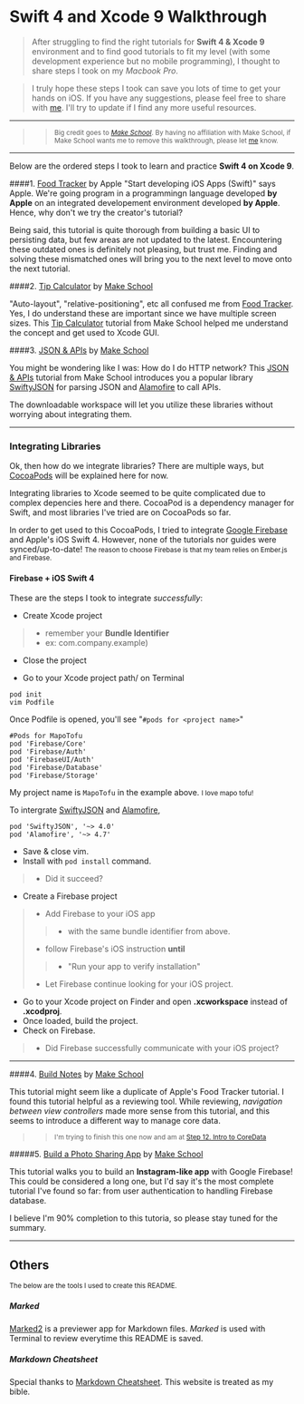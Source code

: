 # Swift 4 and Xcode 9 Walkthrough

> After struggling to find the right tutorials for **Swift 4 & Xcode 9** environment and to find good tutorials to fit my level (with some development experience but no mobile programming), I thought to share steps I took on my *Macbook Pro*. 

> I truly hope these steps I took can save you lots of time to get your hands on iOS. If you have any suggestions, please feel free to share with [me](mailto:melarisong@hotmail.com). I'll try to update if I find any more useful resources. 

---
>> <small>Big credit goes to *[Make School](http://makeschool.com)*. By having no affiliation with Make School, if Make School wants me to remove this walkthrough, please let [me](mailto:melarisong@hotmail.com) know.</small>

---

Below are the ordered steps I took to learn and practice **Swift 4 on Xcode 9**.


####1. [Food Tracker](https://developer.apple.com/library/content/referencelibrary/GettingStarted/DevelopiOSAppsSwift/) by Apple
"Start developing iOS Apps (Swift)" says Apple. We're going program in a programmingn language developed **by Apple** on an integrated developement environment developed **by Apple**. Hence, why don't we try the creator's tutorial? 

Being said, this tutorial is quite thorough from building a basic UI to persisting data, but few areas are not updated to the latest. Encountering these outdated ones is definitely not pleasing, but trust me. Finding and solving these mismatched ones will bring you to the next level to move onto the next tutorial.


####2. [Tip Calculator](https://www.makeschool.com/online-courses/tutorials/build-a-tip-calculator-in-swift-4/implementing-subviews) by [Make School](https://www.makeschool.com)

"Auto-layout", "relative-positioning", etc all confused me from [Food Tracker](https://developer.apple.com/library/content/referencelibrary/GettingStarted/DevelopiOSAppsSwift/). Yes, I do understand these are important since we have multiple screen sizes. This [Tip Calculator](https://www.makeschool.com/online-courses/tutorials/build-a-tip-calculator-in-swift-4) tutorial from Make School helped me understand the concept and get used to Xcode GUI.  


####3. [JSON & APIs](https://www.makeschool.com/online-courses/tutorials/json-apis-in-swift-4/parsing-json) by [Make School](https://www.makeschool.com)

You might be wondering like I was: How do I do HTTP network? This [JSON & APIs](https://www.makeschool.com/online-courses/tutorials/json-apis-in-swift-4) tutorial from Make School introduces you a popular library [SwiftyJSON](https://github.com/SwiftyJSON/SwiftyJSON) for parsing JSON and [Alamofire](https://github.com/Alamofire/Alamofire) to call APIs.

The downloadable workspace will let you utilize these libraries without worrying about integrating them.

---
### Integrating Libraries

Ok, then how do we integrate libraries? There are multiple ways, but [CocoaPods](https://cocoapods.org) will be explained here for now. 

Integrating libraries to Xcode seemed to be quite complicated due to complex depencies here and there. CocoaPod is a dependency manager for Swift, and most libraries I've tried are on CocoaPods so far. 

In order to get used to this CocoaPods, I tried to integrate [Google Firebase](https://firebase.google.com) and Apple's iOS Swift 4. However, none of the tutorials nor guides were synced/up-to-date! <small>The reason to choose Firebase is that my team relies on Ember.js and Firebase.</small>

#### Firebase + iOS Swift 4
These are the steps I took to integrate *successfully*: 

* Create Xcode project
> * remember your **Bundle Identifier**
> * ex: com.company.example)
* Close the project

* Go to your Xcode project path/ on Terminal
```
pod init
vim Podfile
```
Once Podfile is opened, you'll see "```#pods for <project name>```"
```
#Pods for MapoTofu
pod 'Firebase/Core'
pod 'Firebase/Auth'
pod 'FirebaseUI/Auth'
pod 'Firebase/Database'
pod 'Firebase/Storage'
```

My project name is ```MapoTofu``` in the example above. <small>I love mapo tofu!</small>

To intergrate [SwiftyJSON](https://github.com/SwiftyJSON/SwiftyJSON#integration) and [Alamofire](https://github.com/Alamofire/Alamofire#installatio://github.com/Alamofire/Alamofire#installation), 

```
pod 'SwiftyJSON', '~> 4.0'
pod 'Alamofire', '~> 4.7'

```
* Save & close vim. 
* Install with ```pod install``` command. 
> * Did it succeed?

* Create a Firebase project 
> * Add Firebase to your iOS app
> > * with the same bundle identifier from above.
> * follow Firebase's iOS instruction **until**
> > * "Run your app to verify installation"
> * Let Firebase continue looking for your iOS project.
* Go to your Xcode project on Finder and open **.xcworkspace** instead of **.xcodproj**.
* Once loaded, build the project.
* Check on Firebase.
> * Did Firebase successfully communicate with your iOS project? 

---

####4. [Build Notes](https://www.makeschool.com/online-courses/tutorials/learn-how-to-build-make-school-notes-in-swift-4/) by [Make School](https://www.makeschool.com/) 

This tutorial might seem like a duplicate of Apple's Food Tracker tutorial. I found this tutorial helpful as a reviewing tool. While reviewing, *navigation between view controllers* made more sense from this tutorial, and this seems to introduce a different way to manage core data. 

> > <small>I'm trying to finish this one now and am at [Step 12. Intro to CoreData](https://www.makeschool.com/online-courses/tutorials/learn-how-to-build-make-school-notes-in-swift-4/intro-coredata)</small>


#####5. [Build a Photo Sharing App](https://www.makeschool.com/online-courses/tutorials/build-a-photo-sharing-app-9f153781-8df0-4909-8162-bb3b3a2f7a81/) by [Make School](https://www.makeschool.com/)

This tutorial walks you to build an **Instagram-like app** with Google Firebase! This could be considered a long one, but I'd say it's the most complete tutorial I've found so far: from user authentication to handling Firebase database. 

I believe I'm 90% completion to this tutoria, so please stay tuned for the summary.

---
## Others
<small>The below are the tools I used to create this README.</small>

##### Marked
[Marked2](http://marked2app.com) is a previewer app for Markdown files. *Marked* is used with Terminal to review everytime this README is saved. 

##### Markdown Cheatsheet
Special thanks to [Markdown Cheatsheet](https://github.com/adam-p/markdown-here/wiki/Markdown-Cheatsheet). This website is treated as my bible. 

